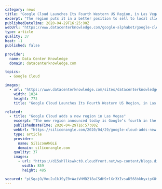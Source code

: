 ```yaml
---
category: news
title: "Google Cloud Launches Its Fourth Western US Region, in Las Vegas"
excerpt: "The region puts it in a better position to sell to local clients and adds another location for distributing workloads."
publishedDateTime: 2020-04-29T16:25:00Z
webUrl: "https://www.datacenterknowledge.com/google-alphabet/google-cloud-launches-its-fourth-western-us-region-las-vegas"
type: article
quality: 37
heat: -1
published: false

provider:
  name: Data Center Knowledge
  domain: datacenterknowledge.com

topics:
  - Google Cloud

images:
  - url: "https://www.datacenterknowledge.com/sites/datacenterknowledge.com/files/sharknado%20premiere%20vegas%202013%20getty.jpg"
    width: 1024
    height: 773
    title: "Google Cloud Launches Its Fourth Western US Region, in Las Vegas"

related:
  - title: "Google Cloud adds a new region in Las Vegas"
    excerpt: "The new region announced today is Google’s fourth in the western United States and seventh nationwide. “Now open to Google Cloud customers, the Las Vegas region provides you with the speed and availability you need to innovate faster and build high-performing applications that cater to the needs of nearby end users,"
    publishedDateTime: 2020-04-29T16:57:00Z
    webUrl: "https://siliconangle.com/2020/04/29/google-cloud-adds-new-region-las-vegas/"
    type: article
    provider:
      name: SiliconANGLE
      domain: siliconangle.com
    quality: 37
    images:
      - url: "https://d15shllkswkct0.cloudfront.net/wp-content/blogs.dir/1/files/2020/04/Google-Cloud-las-vegas.png"
        width: 859
        height: 485

secured: "pLSqajO/Vou2u1kJSyZ0+WaiVHMD218aCSdH9rlXr3XIvsaD568bkhyxipXU+HsGdkQE6wGHtqv2L54oLiQUTw6FO8AEAdDuzyMpTmjpSKaF/vGxP9PWjngi31VALUZSJOfpjEkUOT2gm4C8gkFGMpag5NM1MXAbev2WYNiVi+5K4cJ8LNw6dM7Y/BvDJFkpEmm+LA24HGAkfsTWGWbkG+EL2kjhPxtcxl8OOKp6IYW31J50atCPdNSGV75+v2MxOLtx+SLhQ3JV8d46YhlpctVLl/qZrDyi2/n592wrNg+agEorNT83bbu40c+aaWh1;JUXMVDOGQZOhjjwS4Lja4A=="
---
```


